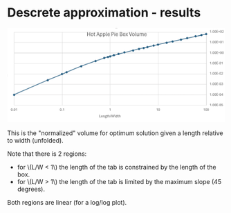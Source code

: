 # Descrete approximation - results

![](images/volume.png)

This is the "normalized" volume for optimum solution given a length relative to width (unfolded).

Note that there is 2 regions:

* for \\(L/W < 1\\) the length of the tab is constrained by the length of the box.
* for \\(L/W > 1\\) the length of the tab is limited by the maximum slope (45 degrees).

Both regions are linear (for a log/log plot).

